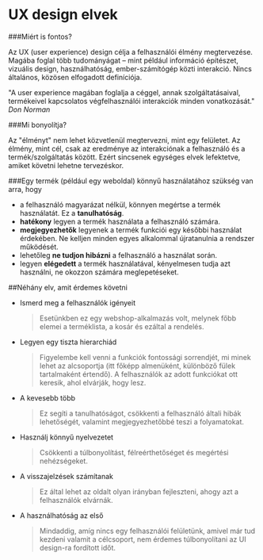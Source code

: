 # **UX design elvek**

###Miért is fontos?

Az UX (user experience) design célja a felhasználói élmény megtervezése. Magába foglal több tudományágat – mint például információ építészet, vizuális design, használhatóság, ember-számítógép közti interakció. Nincs általános, közösen elfogadott definíciója.

"A user experience magában foglalja a céggel, annak szolgáltatásaival, termékeivel kapcsolatos végfelhasználói interakciók minden vonatkozását." *Don Norman*

###Mi bonyolítja?

Az "élményt" nem lehet közvetlenül megtervezni, mint egy felületet. Az élmény, mint cél, csak az eredménye az interakciónak a felhasználó és a termék/szolgáltatás között. Ezért sincsenek egységes elvek lefektetve, amiket követni lehetne tervezéskor.

###Egy termék (például egy weboldal) könnyű használatához szükség van arra, hogy

- a felhasználó magyarázat nélkül, könnyen megértse a termék használatát. Ez a **tanulhatóság**.
- **hatékony** legyen a termék használata a felhasználó számára.
- **megjegyezhetők** legyenek a termék funkciói egy későbbi használat érdekében. Ne kelljen minden egyes alkalommal újratanulnia a rendszer működését.
- lehetőleg **ne tudjon hibázni** a felhasználó a használat során.
- legyen **elégedett** a termék használatával, kényelmesen tudja azt használni, ne okozzon számára meglepetéseket.

##Néhány elv, amit érdemes követni

- Ismerd meg a felhasználók igényeit
  > Esetünkben ez egy webshop-alkalmazás volt, melynek főbb elemei a terméklista, a kosár és ezáltal a rendelés.
- Legyen egy tiszta hierarchiád
  > Figyelembe kell venni a funkciók fontossági sorrendjét, mi minek lehet az alcsoportja (itt főképp almenüként, különböző fülek tartalmaként értendő). A felhasználók az adott funkciókat ott keresik, ahol elvárják, hogy lesz.
- A kevesebb több
  > Ez segíti a tanulhatóságot, csökkenti a felhasználó általi hibák lehetőségét, valamint megjegyezhetőbbé teszi a folyamatokat.
- Használj könnyű nyelvezetet
  > Csökkenti a túlbonyolítást, félreérthetőséget és megértési nehézségeket.
- A visszajelzések számítanak
  > Ez által lehet az oldalt olyan irányban fejleszteni, ahogy azt a felhasználók elvárnák.
- A használhatóság az első
  > Mindaddig, amíg nincs egy felhasználói felületünk, amivel már tud kezdeni valamit a célcsoport, nem érdemes túlbonyolítani az UI design-ra fordított időt.
 

